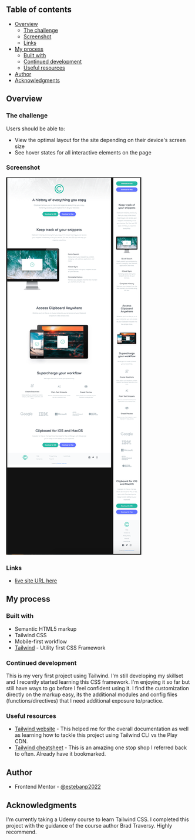 ## Table of contents

- [Overview](#overview)
  - [The challenge](#the-challenge)
  - [Screenshot](#screenshot)
  - [Links](#links)
- [My process](#my-process)
  - [Built with](#built-with)
  - [Continued development](#continued-development)
  - [Useful resources](#useful-resources)
- [Author](#author)
- [Acknowledgments](#acknowledgments)

## Overview

### The challenge

Users should be able to:

- View the optimal layout for the site depending on their device's screen size
- See hover states for all interactive elements on the page

### Screenshot

![](./screenshot.png)

### Links

- [live site URL here](https://spiffy-truffle-d08c6c.netlify.app/)

## My process

### Built with

- Semantic HTML5 markup
- Tailwind CSS
- Mobile-first workflow
- [Tailwind](https://tailwindcss.com/) - Utility first CSS Framework

### Continued development

This is my very first project using Tailwind. I'm still developing my skillset and I recently started learning this CSS framework. I'm enjoying it so far but still have ways to go before I feel confident using it. I find the customization directly on the markup easy, its the additional modules and config files (functions/directives) that I need additional exposure to/practice.

### Useful resources

- [Tailwind website](https://www.tailwindcss.com) - This helped me for the overall documentation as well as learning how to tackle this project using Tailwind CLI vs the Play CDN.
- [Tailwind cheatsheet](https://nerdcave.com/tailwind-cheat-sheet) - This is an amazing one stop shop I referred back to often. Already have it bookmarked.

## Author

- Frontend Mentor - [@estebanp2022](https://www.frontendmentor.io/profile/estebanp2022)

## Acknowledgments

I'm currently taking a Udemy course to learn Tailwind CSS. I completed this project with the guidance of the course author Brad Traversy. Highly recommend.
